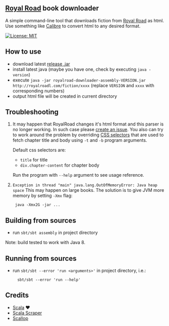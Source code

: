 [Royal Road](http://royalroad.com/) book downloader
---

A simple command-line tool that downloads fiction from  [Royal Road](http://royalroad.com/)
as html. Use something like [Calibre](http://calibre-ebook.com/) to convert html to any desired format.

[![License: MIT](https://img.shields.io/badge/License-MIT-yellow.svg)](https://opensource.org/licenses/MIT)

How to use
---

* download latest [release .jar](https://github.com/Aivean/royalroad-downloader/releases/latest)
* install latest java (maybe you have one, check by executing `java -version`)
* execute `java -jar royalroad-downloader-assembly-VERSION.jar http://royalroadl.com/fiction/xxxx`
    (replace `VERSION` and `xxxx` with corresponding numbers)
* output html file will be created in current directory


Troubleshooting
---

1. It may happen that RoyalRoad changes it's html format and this parser is no longer working.
   In such case please [create an issue](https://github.com/Aivean/royalroad-downloader/issues).
   You also can try to work around the problem by overriding [CSS selectors](http://www.w3schools.com/cssref/css_selectors.asp)
that are used to fetch chapter title and body using `-t` and `-b` program arguments.

   Default css selectors are:

   * `title` for title
   * `div.chapter-content` for chapter body

   Run the program with `--help` argument to see usage reference.


2. `Exception in thread "main" java.lang.OutOfMemoryError: Java heap space`
   This may happen on large books. The solution is to give JVM more memory by setting `-Xmx` flag:

        java -Xmx2G -jar ...



Building from sources
---

* run `sbt/sbt assembly` in project directory

Note: build tested to work with Java 8.

Running from sources
--------------------

* run `sbt/sbt --error 'run <arguments>'` in project directory,
    i.e.:

        sbt/sbt --error 'run --help'

Credits
---

* [Scala](http://www.scala-lang.org/) ❤️
* [Scala Scraper](https://github.com/ruippeixotog/scala-scraper)
* [Scallop](https://github.com/scallop/scallop)
